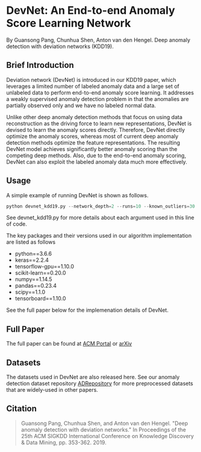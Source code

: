 # DevNet: An End-to-end Anomaly Score Learning Network
By Guansong Pang, Chunhua Shen, Anton van den Hengel. Deep anomaly detection with deviation networks (KDD19).

## Brief Introduction
Deviation network (DevNet) is introduced in our KDD19 paper, which leverages a limited number of labeled anomaly data and a large set of unlabeled data to perform end-to-end anomaly score learning. It addresses a weakly supervised anomaly detection problem in that the anomalies are partially observed only and we have no labeled normal data.

Unlike other deep anomaly detection methods that focus on using data reconstruction as the driving force to learn new representations, DevNet is devised to learn the anomaly scores directly. Therefore, DevNet directly optimize the anomaly scores, whereas most of current deep anomaly detection methods optimize the feature representations. The resulting DevNet model achieves significantly better anomaly scoring than the competing deep methods. Also, due to the end-to-end anomaly scoring, DevNet can also exploit the labeled anomaly data much more effectively. 

## Usage
A simple example of running DevNet is shown as follows.
```python
python devnet_kdd19.py --network_depth=2 --runs=10 --known_outliers=30 --cont_rate=0.02 --data_format=0 --output=./results.csv --dataset=`annthyroid_21feat_normalised`
````
See devnet_kdd19.py for more details about each argument used in this line of code.

The key packages and their versions used in our algorithm implementation are listed as follows
* python==3.6.6
* keras==2.2.4
* tensorflow-gpu==1.10.0
* scikit-learn==0.20.0
* numpy==1.14.5
* pandas==0.23.4
* scipy==1.1.0
* tensorboard==1.10.0

See the full paper below for the implemenation details of DevNet.

## Full Paper
The full paper can be found at [ACM Portal](https://dl.acm.org/citation.cfm?id=3330871) or [arXiv](https://arxiv.org/abs/1911.08623)

## Datasets
The datasets used in DevNet are also released here. See our anomaly detection dataset repository [ADRepository](https://github.com/GuansongPang/anomaly-detection-datasets) for more preprocessed datasets that are widely-used in other papers.

## Citation
>Guansong Pang, Chunhua Shen, and Anton van den Hengel. "Deep anomaly detection with deviation networks." In Proceedings of the 25th ACM SIGKDD International Conference on Knowledge Discovery & Data Mining, pp. 353-362. 2019.


